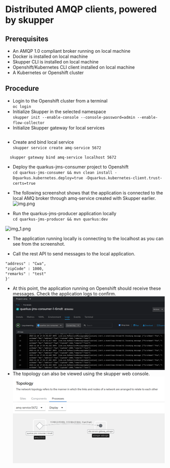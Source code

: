 # Distributed AMQP clients, powered by skupper

 ##  Prerequisites
 - An AMQP 1.0 compliant broker running on local machine
 - Docker is installed on local machine
 - Skupper CLI is installed on local machine
 - Openshift/Kubernetes CLI client installed on local machine
 - A Kubernetes or Openshift cluster

 ## Procedure
 - Login to the Openshift cluster from a terminal</br>
 ```oc login```
- Initialize Skupper in the selected namespace</br>
 ```skupper init --enable-console --console-password=admin --enable-flow-collector```
- Initialize Skupper gateway for local services</br>
 ``` skupper gateway init --type docker
  ```
- Create and bind local service</br>
```skupper service create amq-service 5672```</br>
```
  skupper gateway bind amq-service localhost 5672
  ```
- Deploy the quarkus-jms-consumer project to Openshift</br>
 ```cd quarkus-jms-consumer && mvn clean install -Dquarkus.kubernetes.deploy=true -Dquarkus.kubernetes-client.trust-certs=true```
- The following screenshot shows that the application is connected to the local AMQ broker through 
  amq-service created with Skupper earlier.
![img.png](img.png)

- Run the quarkus-jms-producer application locally </br>
 ```cd quarkus-jms-producer && mvn quarkus:dev```

![img_1.png](img_1.png)

- The application running locally is connecting to the localhost as you can see from the screenshot.

- Call the rest API to send messages to the local application.</br>

```curl --location 'http://localhost:8080/register' --header 'Content-Type: application/json' --data '{"firstName" : "Foo","lastName" : "Bar",
"address" : "Cwa",
"zipCode" : 1000,
"remarks" : "test"
}'
```

- At this point, the application running on Openshift should receive these messages. Check the application logs to confirm.
![img_2.png](img_2.png)
- The topology can also be viewed using the skupper web console.
![img_4.png](img_4.png)
